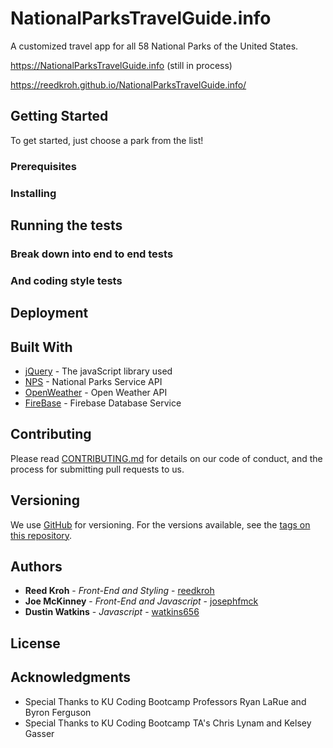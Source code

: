 # NationalParksTravelGuide.info
A customized travel app for all 58 National Parks of the United States.

https://NationalParksTravelGuide.info (still in process)

https://reedkroh.github.io/NationalParksTravelGuide.info/

## Getting Started

To get started, just choose a park from the list!

### Prerequisites

### Installing

## Running the tests

### Break down into end to end tests

### And coding style tests

## Deployment

## Built With

* [jQuery](http://jquery.com/) - The javaScript library used
* [NPS](https://www.nps.gov/subjects/digital/nps-data-api.htm) - National Parks Service API
* [OpenWeather](https://openweathermap.org/api) - Open Weather API
* [FireBase](https://firebase.google.com/) - Firebase Database Service

## Contributing

Please read [CONTRIBUTING.md](link) for details on our code of conduct, and the process for submitting pull requests to us.

## Versioning

We use [GitHub](www.github.com) for versioning. For the versions available, see the [tags on this repository](https://github.com/your/project/tags). 

## Authors

* **Reed Kroh** - *Front-End and Styling* - [reedkroh](https://github.com/reedkroh)
* **Joe McKinney** - *Front-End and Javascript* - [josephfmck](https://github.com/josephfmck)
* **Dustin Watkins** - *Javascript* - [watkins656](https://github.com/watkins656)

## License

## Acknowledgments

* Special Thanks to KU Coding Bootcamp Professors Ryan LaRue and Byron Ferguson
* Special Thanks to KU Coding Bootcamp TA's Chris Lynam and Kelsey Gasser 
